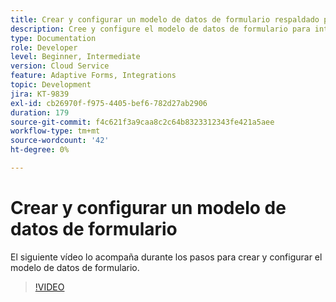 ```yaml
---
title: Crear y configurar un modelo de datos de formulario respaldado por Dynamics
description: Cree y configure el modelo de datos de formulario para interactuar con entidades en Microsoft Dynamics.
type: Documentation
role: Developer
level: Beginner, Intermediate
version: Cloud Service
feature: Adaptive Forms, Integrations
topic: Development
jira: KT-9839
exl-id: cb26970f-f975-4405-bef6-782d27ab2906
duration: 179
source-git-commit: f4c621f3a9caa8c2c64b8323312343fe421a5aee
workflow-type: tm+mt
source-wordcount: '42'
ht-degree: 0%

---
```


# Crear y configurar un modelo de datos de formulario


El siguiente vídeo lo acompaña durante los pasos para crear y configurar el modelo de datos de formulario.

>[!VIDEO](https://video.tv.adobe.com/v/340790?quality=12&learn=on)

